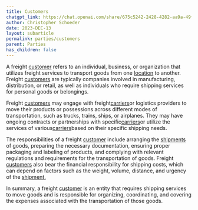 ```yaml
---
title: Customers
chatgpt_link: https://chat.openai.com/share/675c5242-2428-4282-aa9a-49fe050b2156
author: Christopher Schoeder
date: 2023-DEC-13
layout: subarticle
permalink: parties/customers
parent: Parties
has_children: false
---
```


A freight <a href="/parties/customers">customer</a> refers to an individual, business, or organization that utilizes freight services to transport goods from one <a href="/locations/">location</a> to another. Freight <a href="/parties/customers">customers</a> are typically companies involved in manufacturing, distribution, or retail, as well as individuals who require shipping services for personal goods or belongings.

Freight <a href="/parties/customers">customers</a> may engage with freight<a href="/carriers/">carriers</a>or logistics providers to move their products or possessions across different modes of transportation, such as trucks, trains, ships, or airplanes. They may have ongoing contracts or partnerships with specific<a href="/carriers/">carriers</a>or utilize the services of various<a href="/carriers/">carriers</a>based on their specific shipping needs.

The responsibilities of a freight <a href="/parties/customers">customer</a> include arranging the <a href="/glossery/shipments">shipments</a> of goods, preparing the necessary documentation, ensuring proper packaging and labeling of products, and complying with relevant regulations and requirements for the transportation of goods. Freight <a href="/parties/customers">customers</a> also bear the financial responsibility for shipping costs, which can depend on factors such as the weight, volume, distance, and urgency of the <a href="/glossery/shipments">shipment.</a>

In summary, a freight <a href="/parties/customers">customer</a> is an entity that requires shipping services to move goods and is responsible for organizing, coordinating, and covering the expenses associated with the transportation of those goods.

